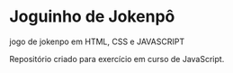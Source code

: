 # Joguinho de Jokenpô
 jogo de jokenpo em HTML, CSS e JAVASCRIPT

Repositório criado para exercício em curso de JavaScript.